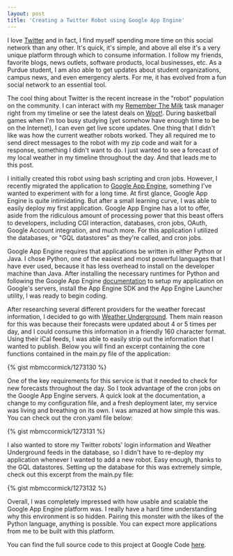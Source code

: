 ```yaml
---
layout: post
title: 'Creating a Twitter Robot using Google App Engine'
---
```


I love [Twitter](http://www.twitter.com/) and in fact, I find myself spending more time on this social network than any other. It's quick, it's simple, and above all else it's a very unique platform through which to consume information. I follow my friends, favorite blogs, news outlets, software products, local businesses, etc. As a Purdue student, I am also able to get updates about student organizations, campus news, and even emergency alerts. For me, it has evolved from a fun social network to an essential tool.

The cool thing about Twitter is the recent increase in the "robot" population on the community. I can interact with my [Remember The Milk](http://www.rememberthemilk.com/) task manager right from my timeline or see the latest deals on [Woot!](http://www.woot.com/). During basketball games when I'm too busy studying (yet somehow have enough time to be on the Internet), I can even get live score updates. One thing that I didn't like was how the current weather robots worked. They all required me to send direct messages to the robot with my zip code and wait for a response, something I didn't want to do. I just wanted to see a forecast of my local weather in my timeline throughout the day. And that leads me to this post.

I initially created this robot using bash scripting and cron jobs. However, I recently migrated the application to [Google App Engine](http://appengine.google.com/), something I've wanted to experiment with for a long time. At first glance, Google App Engine is quite intimidating. But after a small learning curve, I was able to easily deploy my first application. Google App Engine has a lot to offer, aside from the ridiculous amount of processing power that this beast offers to developers, including CGI interaction, databases, cron jobs, OAuth, Google Account integration, and much more. For this application I utilized the databases, or "GQL datastores" as they're called, and cron jobs.

Google App Engine requires that applications be written in either Python or Java. I chose Python, one of the easiest and most powerful languages that I have ever used, because it has less overhead to install on the developer machine than Java. After installing the necessary runtimes for Python and following the Google App Engine [documentation](http://code.google.com/appengine/docs/python/overview.html) to setup my application on Google's servers, install the App Engine SDK and the App Engine Launcher utility, I was ready to begin coding.

After researching several different providers for the weather forecast information, I decided to go with [Weather Underground](http://www.wunderground.com/). Them main reason for this was because their forecasts were updated about 4 or 5 times per day, and I could consume this information in a friendly 160 character format. Using their iCal feeds, I was able to easily strip out the information that I wanted to publish. Below you will find an excerpt containing the core functions contained in the main.py file of the application:

{% gist mbmccormick/1273130 %}

One of the key requirements for this service is that it needed to check for new forecasts throughout the day. So I took advantage of the cron jobs on the Google App Engine servers. A quick look at the documentation, a change to my configuration file, and a fresh deployment later, my service was living and breathing on its own. I was amazed at how simple this was. You can check out the cron.yaml file below:

{% gist mbmccormick/1273131 %}

I also wanted to store my Twitter robots' login information and Weather Underground feeds in the database, so I didn't have to re-deploy my application whenever I wanted to add a new robot. Easy enough, thanks to the GQL datastores. Setting up the database for this was extremely simple, check out this excerpt from the main.py file:

{% gist mbmccormick/1273132 %}

Overall, I was completely impressed with how usable and scalable the Google App Engine platform was. I really have a hard time understanding why this environment is so hidden. Pairing this monster with the likes of the Python language, anything is possible. You can expect more applications from me to be built with this platform.

You can find the full source code to this project at Google Code [here](http://code.google.com/p/tweatherbot).
